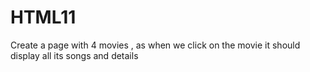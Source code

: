 # HTML11
Create a page with 4 movies , as when we click on the movie it should display all its songs and details
